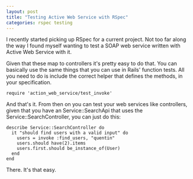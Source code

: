 ```yaml
---
layout: post
title: "Testing Active Web Service with RSpec"
categories: rspec testing
---
```

I recently started picking up RSpec for a current project. Not too far along the way I found myself wanting to test a SOAP web service written with Active Web Service with it.

Given that these map to controllers it's pretty easy to do that. You can basically use the same things that you can use in Rails' function tests. All you need to do is include the correct helper that defines the methods, in your specification.

    require 'action_web_service/test_invoke'

And that's it. From then on you can test your web services like controllers, given that you have an Service::SearchApi that uses the Service::SearchController, you can just do this:

    describe Service::SearchController do
      it "should find users with a valid input" do
        users = invoke :find_users, "quentin"
        users.should have(2).items
        users.first.should be_instance_of(User)
      end
    end

There. It's that easy.